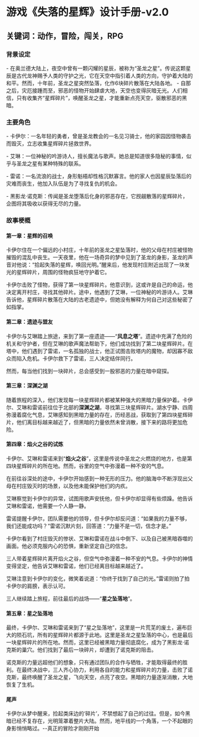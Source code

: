 # 游戏《失落的星辉》设计手册-v2.0
## 关键词：动作，冒险，闯关，RPG

### 背景设定
- 在奥兰德大陆上，夜空中曾有一颗闪耀的星辰，被称为“圣龙之星”。传说这颗星辰是古代龙神赐予人类的守护之光，它在天空中指引着人类的方向，守护着大陆的和平。然而，十年前，圣龙之星突然坠落，化作6块碎片散落在大陆各地。
- 自那之后，灾厄接踵而至，邪恶的怪物开始肆虐大地，天空也变得灰暗无光。人们相信，只有收集齐“星辉碎片”，唤醒圣龙之星，才能重新点亮天空，驱散邪恶的黑暗。
### 主要角色
- 卡伊尔：一名年轻的勇者，曾是圣龙教会的一名见习骑士，他的家园因怪物袭击而毁灭，立志收集星辉碎片拯救世界。

- 艾琳：一位神秘的吟游诗人，擅长魔法与歌声。她总是知道很多隐秘的事情，似乎与圣龙之星有某种特殊的联系。

- 雷诺：一名流浪的战士，身形魁梧却性格沉默寡言。他的家人也因星辰坠落后的灾难而丧生，他加入队伍是为了寻找复仇的机会。

- 黑影龙·诺克斯：传闻是圣龙堕落后化身的邪恶存在，它觊觎散落的星辉碎片，企图将其吸收以获得无尽的力量。
### 故事梗概
#### 第一章：星辉的召唤
卡伊尔住在一个偏远的小村庄，十年前的圣龙之星坠落时，他的父母在村庄被怪物摧毁的混乱中丧生。一天夜里，他在一场奇异的梦中见到了圣龙的身影，圣龙的声音对他说：“拾起失落的星辉，唤回光明。”醒来后，他发现村庄附近出现了一块发光的星辉碎片，周围的怪物疯狂地守护着它。

卡伊尔击败了怪物，获得了第一块星辉碎片。他意识到，这或许是自己的命运，他决定离开村庄，寻找其他碎片。途中，他遇到了艾琳，一位神秘的吟游诗人。艾琳告诉他，星辉碎片散落在大陆的古老遗迹中，但她没有解释为何自己对这些秘密了如指掌。
#### 第二章：遗迹与盟友
卡伊尔与艾琳踏上旅途，来到了第一座遗迹——“**风息之塔**”。遗迹中充满了危险的机关和守护者，但在艾琳的歌声魔法帮助下，他们成功找到了第二块星辉碎片。在塔中，他们遇到了雷诺，一名孤独的战士，他正试图击败塔内的魔物，却因寡不敌众而陷入危机。卡伊尔救下了雷诺，三人决定结伴同行。

然而，每当他们找到一块碎片，总会感受到一股邪恶的力量在暗中窥探。
#### 第三章：深渊之湖
随着旅程的深入，他们发现每一块星辉碎片都被某种强大的黑暗力量保护着。卡伊尔、艾琳和雷诺前往位于北部的**深渊之湖**，寻找第三块星辉碎片。湖水宁静、四周弥漫着腐化气息，艾琳感知到黑暗力量的存在，历经恶战，获取到了第四块星辉碎片，他们离目标越来越近了，但黑暗的力量依然未曾消散，接下来的路将更加危险。

#### **第四章：焰火之谷的试炼**
卡伊尔、艾琳和雷诺来到“**焰火之谷**”，这里是传说中圣龙之火燃烧的地方，也是第四块星辉碎片的所在地。然而，谷里的空气中弥漫着一种不安的气息。

在前往谷深处的途中，卡伊尔开始感到一种无形的压力。他的脑海中不断浮现出父母在村庄毁灭时的场景，以及他未能保护他们的内疚。

艾琳察觉到卡伊尔的异常，试图用歌声安抚他，但卡伊尔却显得有些烦躁。他告诉艾琳和雷诺，他需要一个人静一静。

雷诺提醒卡伊尔，团队需要他的领导，但卡伊尔却反问道：“如果我的力量不够，我们还能成功吗？”雷诺沉默片刻，回答道：“力量不是一切，信念才是。”

卡伊尔看到了村庄毁灭的惨状、艾琳和雷诺在战斗中倒下、以及自己被黑暗吞噬的画面。他必须克服内心的恐惧，重新坚定自己的信念。

三人带着星辉碎片离开焰火之谷，但空气中弥漫着一种不安的气息。卡伊尔的神情变得坚定，他告诉艾琳和雷诺，他们已经离目标越来越近了。

艾琳注意到卡伊尔的变化，微笑着说道：“你终于找到了自己的光。”雷诺则拍了拍卡伊尔的肩膀，表示认可。

三人继续踏上旅程，前往最后的战场——“**星之坠落地**”。
#### 第五章：星之坠落地
最终，卡伊尔、艾琳和雷诺来到了“星之坠落地”，这里是一片荒芜的废土，遍布巨大的陨石坑，所有的星辉碎片都源于此地。这里是圣龙之星坠落的中心，也是最后一块星辉碎片的所在地。然而，这里已经被黑暗力量彻底腐化，成为了黑影龙·诺克斯的巢穴。他们找到了最后一块碎片，却遭到了诺克斯的阻击。

诺克斯的力量远超他们的想象，只有通过团队的合作与牺牲，才能取得最终的胜利。在最终决战中，三人齐心协力，利用各自的能力和星辉碎片的力量，击败了诺克斯，最终唤醒了圣龙之星，飞向天空，点亮了夜空。黑暗的力量逐渐消散，大地恢复了生机。

#### 尾声
卡伊尔从梦中醒来，捡起类床边的‘碎片’，不禁想起了自己的过往。但是，如今黑暗已经不复存在，光明笼罩着整片大陆。然而，地平线的一个角落，一个不起眼的身影悄悄略过。--真正的冒险才刚刚开始